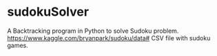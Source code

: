 # sudokuSolver
A Backtracking program  in Python to solve Sudoku problem.
                           https://www.kaggle.com/bryanpark/sudoku/data# CSV file with sudoku games.
